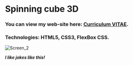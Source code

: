 # Spinning cube 3D #
### You can view my web-site here: [Curriculum VITAE](https://zorger27.github.io). ###
### Technologies: HTML5, CSS3, FlexBox CSS. ###
![Screen_2](https://user-images.githubusercontent.com/30940416/166318613-d49b520c-53f8-4c0b-a76a-51d5a0e1b66a.gif)

***I like jokes like this!***
